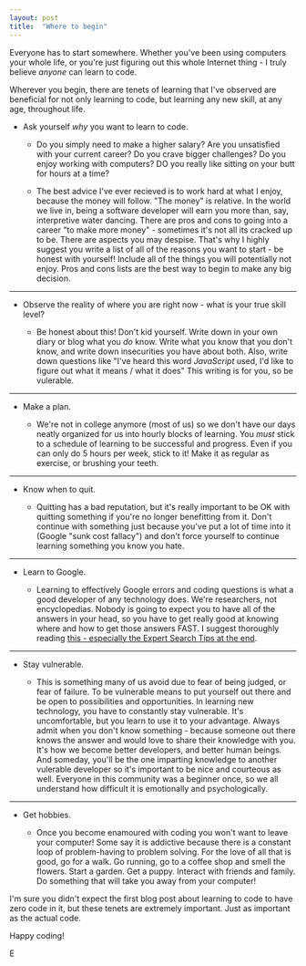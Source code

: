```yaml
---
layout: post
title:  "Where to begin"
---
```


Everyone has to start somewhere. Whether you've been using computers your whole life, or you're just figuring out this whole Internet thing - I truly believe *anyone* can learn to code.

Wherever you begin, there are tenets of learning that I've observed are beneficial for not only learning to code, but learning any new skill, at any age, throughout life.

* Ask yourself *why* you want to learn to code.

    * Do you simply need to make a higher salary? Are you unsatisfied with your current career? Do you crave bigger challenges? Do you enjoy working with computers? DO you really like sitting on your butt for hours at a time? 
    
    * The best advice I've ever recieved is to work hard at what I enjoy, because the money will follow. "The money" is relative. In the world we live in, being a software developer will earn you more than, say, interpretive water dancing. There are pros and cons to going into a career "to make more money" - sometimes it's not all its cracked up to be. There are aspects you may despise. That's why I highly suggest you write a list of all of the reasons you want to start - be honest with yourself! Include all of the things you will potentially not enjoy. Pros and cons lists are the best way to begin to make any big decision.

***

* Observe the reality of where you are right now - what is your true skill level?

    * Be honest about this! Don't kid yourself. Write down in your own diary or blog what you *do* know. Write what you know that you don't know, and write down insecurities you have about both. Also, write down questions like "I've heard this word *JavaScript* used, I'd like to figure out what it means / what it does"  This writing is for you, so be vulerable.

***

* Make a plan. 

    * We're not in college anymore (most of us) so we don't have our days neatly organized for us into hourly blocks of learning. You *must* stick to a schedule of learning to be successful and progress. Even if you can only do 5 hours per week, stick to it!  Make it as regular as exercise, or brushing your teeth. 

***

* Know when to quit.

    * Quitting has a bad reputation, but it's really important to be OK with quitting something if you're no longer benefitting from it. Don't continue with something just because you've put a lot of time into it (Google "sunk cost fallacy") and don't force yourself to continue learning something you know you hate. 

***

* Learn to Google.

    * Learning to effectively Google errors and coding questions is what a good developer of any technology does. We're researchers, not encyclopedias. Nobody is going to expect you to have all of the answers in your head, so you have to get really good at knowing where and how to get those answers FAST. I suggest thoroughly reading [this - especially the Expert Search Tips at the end][google].

***

* Stay vulnerable.

    * This is something many of us avoid due to fear of being judged, or fear of failure. To be vulnerable means to put yourself out there and be open to possibilities and opportunities. In learning new technology, you have to constantly stay vulnerable. It's uncomfortable, but you learn to use it to your advantage. Always admit when you don't know something - because someone out there knows the answer and would love to share their knowledge with you. It's how we become better developers, and better human beings. And someday, you'll be the one imparting knowledge to another vulerable developer so it's important to be nice and courteous as well. Everyone in this community was a beginner once, so we all understand how difficult it is emotionally and psychologically.

***

* Get hobbies.

    * Once you become enamoured with coding you won't want to leave your computer! Some say it is addictive because there is a constant loop of problem-having to problem solving. For the love of all that is good, go for a walk. Go running, go to a coffee shop and smell the flowers. Start a garden. Get a puppy. Interact with friends and family. Do something that will take you away from your computer!


I'm sure you didn't expect the first blog post about learning to code to have zero code in it, but these tenets are extremely important. Just as important as the actual code.

Happy coding!

E

[google]: https://support.google.com/websearch/answer/134479?hl=en
